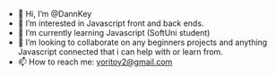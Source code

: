 - 👋 Hi, I’m @DannKey
- 👀 I’m interested in Javascript front and back ends. 
- 🌱 I’m currently learning Javascript (SoftUni student) 
- 💞️ I’m looking to collaborate on any beginners projects and anything Javascript connected that i can help with or learn from.
- 📫 How to reach me: yoritoy2@gmail.com

<!---
DannKey/DannKey is a ✨ special ✨ repository because its `README.md` (this file) appears on your GitHub profile.
You can click the Preview link to take a look at your changes.
--->
